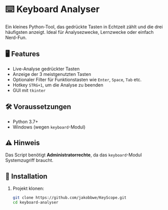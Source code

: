 # ⌨️ Keyboard Analyser

Ein kleines Python-Tool, das gedrückte Tasten in Echtzeit zählt und die drei häufigsten anzeigt. Ideal für Analysezwecke, Lernzwecke oder einfach Nerd-Fun.

## 🖥️ Features

- Live-Analyse gedrückter Tasten
- Anzeige der 3 meistgenutzten Tasten
- Optionaler Filter für Funktionstasten wie `Enter`, `Space`, `Tab` etc.
- Hotkey `STRG+1`, um die Analyse zu beenden
- GUI mit `tkinter`

## 🛠️ Voraussetzungen

- Python 3.7+
- Windows (wegen `keyboard`-Modul)

## ⚠️ Hinweis

Das Script benötigt **Administratorrechte**, da das `keyboard`-Modul Systemzugriff braucht.

## 🚀 Installation

1. Projekt klonen:
     
   ```bash
   git clone https://github.com/jakobbwe/KeyScope.git
   cd keyboard-analyser
